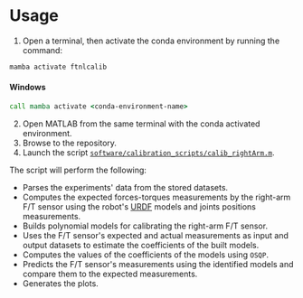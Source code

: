 # Usage

1. Open a terminal, then activate the conda environment by running the command:

```sh
mamba activate ftnlcalib
```

#### Windows

   ```cmd
   call mamba activate <conda-environment-name>
   ```

2. Open MATLAB from the same terminal with the conda activated environment.
3. Browse to the repository.
4. Launch the script [`software/calibration_scripts/calib_rightArm.m`](./software/calibration_scripts/calib_rightArm.m).

The script will perform the following:
  * Parses the experiments' data from the stored datasets.
  * Computes the expected forces-torques measurements by the right-arm F/T sensor using the robot's [URDF](http://wiki.ros.org/urdf/XML/model) models and joints positions measurements.
  * Builds polynomial models for calibrating the right-arm F/T sensor.
  * Uses the F/T sensor's expected and actual measurements as input and output datasets to estimate the coefficients of the built models.
  * Computes the values of the coefficients of the models using `OSQP`.
  * Predicts the F/T sensor's measurements using the identified models and compare them to the expected measurements.
  * Generates the plots.
